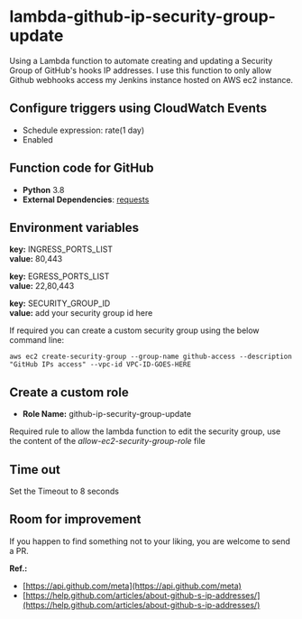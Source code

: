 # lambda-github-ip-security-group-update

Using a Lambda function to automate creating and updating a Security Group of GitHub's hooks IP addresses.
I use this function to only allow Github webhooks access my Jenkins instance hosted on AWS ec2 instance.

## Configure triggers using CloudWatch Events

* Schedule expression: rate(1 day)
* Enabled

## Function code for GitHub

* **Python** 3.8
* **External Dependencies**: [requests](https://pypi.org/project/requests/)

## Environment variables

**key:** INGRESS_PORTS_LIST  
**value:** 80,443

**key:** EGRESS_PORTS_LIST  
**value:** 22,80,443

**key:** SECURITY_GROUP_ID  
**value:** add your security group id here

If required you can create a custom security group using the below command line:

    aws ec2 create-security-group --group-name github-access --description "GitHub IPs access" --vpc-id VPC-ID-GOES-HERE

## Create a custom role

* **Role Name:** github-ip-security-group-update

Required rule to allow the lambda function to edit the security group, use the content of the _allow-ec2-security-group-role_ file

## Time out

Set the Timeout to 8 seconds

## Room for improvement

If you happen to find something not to your liking, you are welcome to send a PR.

**Ref.:**

* [https://api.github.com/meta](https://api.github.com/meta)
* [https://help.github.com/articles/about-github-s-ip-addresses/](https://help.github.com/articles/about-github-s-ip-addresses/)
